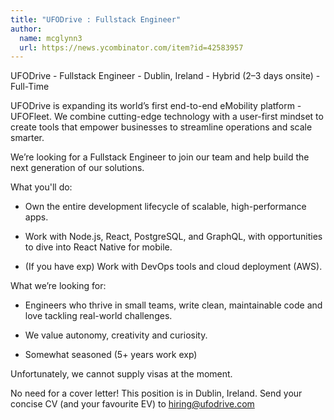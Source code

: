 ```yaml
---
title: "UFODrive : Fullstack Engineer"
author:
  name: mcglynn3
  url: https://news.ycombinator.com/item?id=42583957
---
```

UFODrive - Fullstack Engineer - Dublin, Ireland - Hybrid (2–3 days onsite) - Full-Time

UFODrive is expanding its world’s first end-to-end eMobility platform - UFOFleet. We combine cutting-edge technology with a user-first mindset to create tools that empower businesses to streamline operations and scale smarter.

We’re looking for a Fullstack Engineer to join our team and help build the next generation of our solutions.

What you&#x27;ll do:

- Own the entire development lifecycle of scalable, high-performance apps.

- Work with Node.js, React, PostgreSQL, and GraphQL, with opportunities to dive into React Native for mobile.

- (If you have exp) Work with DevOps tools and cloud deployment (AWS).

What we’re looking for:

- Engineers who thrive in small teams, write clean, maintainable code and love tackling real-world challenges.

- We value autonomy, creativity and curiosity.

- Somewhat seasoned (5+ years work exp)

Unfortunately, we cannot supply visas at the moment.

No need for a cover letter! This position is in Dublin, Ireland. Send your concise CV (and your favourite EV) to hiring@ufodrive.com
<JobApplication />
